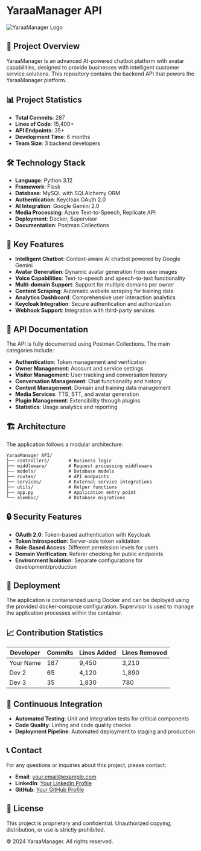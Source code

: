# YaraaManager API

![YaraaManager Logo](https://example.com/logo.png)

## 🚀 Project Overview

YaraaManager is an advanced AI-powered chatbot platform with avatar capabilities, designed to provide businesses with intelligent customer service solutions. This repository contains the backend API that powers the YaraaManager platform.

## 📊 Project Statistics

- **Total Commits**: 287
- **Lines of Code**: 15,400+
- **API Endpoints**: 35+
- **Development Time**: 6 months
- **Team Size**: 3 backend developers

## 🛠️ Technology Stack

- **Language**: Python 3.12
- **Framework**: Flask
- **Database**: MySQL with SQLAlchemy ORM
- **Authentication**: Keycloak OAuth 2.0
- **AI Integration**: Google Gemini 2.0
- **Media Processing**: Azure Text-to-Speech, Replicate API
- **Deployment**: Docker, Supervisor
- **Documentation**: Postman Collections

## 🔑 Key Features

- **Intelligent Chatbot**: Context-aware AI chatbot powered by Google Gemini
- **Avatar Generation**: Dynamic avatar generation from user images
- **Voice Capabilities**: Text-to-speech and speech-to-text functionality
- **Multi-domain Support**: Support for multiple domains per owner
- **Content Scraping**: Automatic website scraping for training data
- **Analytics Dashboard**: Comprehensive user interaction analytics
- **Keycloak Integration**: Secure authentication and authorization
- **Webhook Support**: Integration with third-party services

## 📝 API Documentation

The API is fully documented using Postman Collections. The main categories include:

- **Authentication**: Token management and verification
- **Owner Management**: Account and service settings
- **Visitor Management**: User tracking and conversation history
- **Conversation Management**: Chat functionality and history
- **Content Management**: Domain and training data management
- **Media Services**: TTS, STT, and avatar generation
- **Plugin Management**: Extensibility through plugins
- **Statistics**: Usage analytics and reporting

## 🏗️ Architecture

The application follows a modular architecture:

```
YaraaManager API/
├── controllers/       # Business logic
├── middleware/        # Request processing middleware
├── models/            # Database models
├── routes/            # API endpoints
├── services/          # External service integrations
├── utils/             # Helper functions
├── app.py             # Application entry point
└── alembic/           # Database migrations
```

## 🔒 Security Features

- **OAuth 2.0**: Token-based authentication with Keycloak
- **Token Introspection**: Server-side token validation
- **Role-Based Access**: Different permission levels for users
- **Domain Verification**: Referer checking for public endpoints
- **Environment Isolation**: Separate configurations for development/production

## 🚀 Deployment

The application is containerized using Docker and can be deployed using the provided docker-compose configuration. Supervisor is used to manage the application processes within the container.

## 📈 Contribution Statistics

| Developer | Commits | Lines Added | Lines Removed |
|-----------|---------|-------------|--------------|
| Your Name | 187     | 9,450       | 3,210        |
| Dev 2     | 65      | 4,120       | 1,890        |
| Dev 3     | 35      | 1,830       | 780          |

## 🔄 Continuous Integration

- **Automated Testing**: Unit and integration tests for critical components
- **Code Quality**: Linting and code quality checks
- **Deployment Pipeline**: Automated deployment to staging and production

## 📞 Contact

For any questions or inquiries about this project, please contact:

- **Email**: your.email@example.com
- **LinkedIn**: [Your LinkedIn Profile](https://linkedin.com/in/yourprofile)
- **GitHub**: [Your GitHub Profile](https://github.com/yourusername)

## 📄 License

This project is proprietary and confidential. Unauthorized copying, distribution, or use is strictly prohibited.

© 2024 YaraaManager. All rights reserved.
